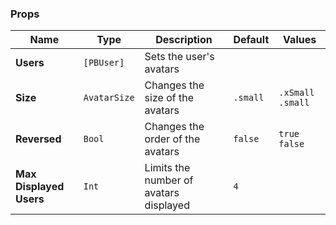 ### Props
| Name | Type | Description | Default | Values |
| --- | ----------- | --------- | --------- | --------- |
| **Users** | `[PBUser]` | Sets the user's avatars |  |  |
| **Size** | `AvatarSize` | Changes the size of the avatars  | `.small` | `.xSmall` `.small` |
| **Reversed** | `Bool` | Changes the order of the avatars | `false` | `true` `false` |
| **Max Displayed Users** | `Int` | Limits the number of avatars displayed | `4` |  |